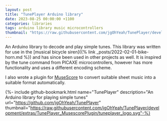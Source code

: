 ```yaml
---
layout: post
title: "TunePlayer Arduino library"
date: 2023-08-25 00:00:00 +1100
categories: libraries
tags: arduino library music microcontrollers
thumbnail: "https://raw.githubusercontent.com/jgOhYeah/TunePlayer/development/extras/TunePlayer_MusescorePlugin/tuneplayer_logo.svg"
---
```

An Arduino library to decode and play simple tunes. This library was written for
use in the [musical bicycle siren]({% link _posts/2022-02-01-bike-horn.md %}) and has since been used in other projects as
well. It is inspired by the tune command from PICAXE microcontrollers, however
has more functionality and uses a different encoding scheme.

I also wrote a plugin for [MuseScore](musescore.org) to convert suitable sheet music into a suitable format automatically.

{%- include github-bookmark.html name="TunePlayer" description="An Arduino library for playing simple tunes" url="https://github.com/jgOhYeah/TunePlayer" thumbnail="https://raw.githubusercontent.com/jgOhYeah/TunePlayer/development/extras/TunePlayer_MusescorePlugin/tuneplayer_logo.svg"-%}